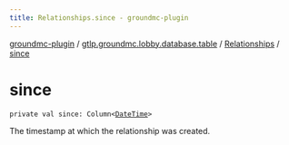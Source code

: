 ```yaml
---
title: Relationships.since - groundmc-plugin
---
```


[groundmc-plugin](../../index.html) / [gtlp.groundmc.lobby.database.table](../index.html) / [Relationships](index.html) / [since](.)

# since

`private val since: Column<`[`DateTime`](http://www.joda.org/joda-time/apidocs/org/joda/time/DateTime.html)`>`

The timestamp at which the relationship was created.


